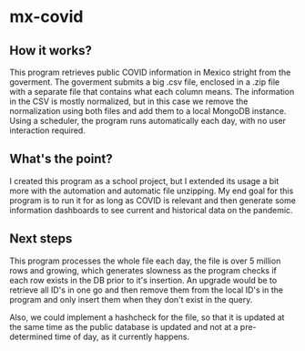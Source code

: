 # mx-covid

## How it works?
This program retrieves public COVID information in Mexico stright from the goverment. The goverment submits a big .csv file, enclosed in a .zip file
with a separate file that contains what each column means. The information in the CSV is mostly normalized, but in this case we remove the normalization
using both files and add them to a local MongoDB instance. Using a scheduler, the program runs automatically each day, with no user interaction required.


## What's the point? 
I created this program as a school project, but I extended its usage a bit more with the automation and automatic file unzipping. My end goal for this program
is to run it for as long as COVID is relevant and then generate some information dashboards to see current and historical data on the pandemic.

## Next steps
This program processes the whole file each day, the file is over 5 million rows and growing, which generates slowness as the program checks if each row exists in the DB prior to it's insertion. An upgrade would be to retrieve all ID's in one go and then remove them from the local ID's in the program and only insert them when they don't exist in the query.

Also, we could implement a hashcheck for the file, so that it is updated at the same time as the public database is updated and not at a pre-determined time of day, as it currently happens.
